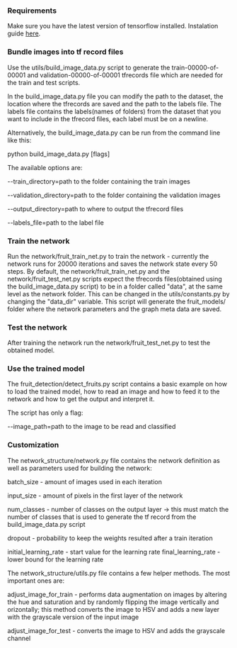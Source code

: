 ### Requirements ###

  Make sure you have the latest version of tensorflow installed. Instalation guide [here](https://www.tensorflow.org/install/).

### Bundle images into tf record files ###

Use the utils/build_image_data.py script to generate the train-00000-of-00001 and validation-00000-of-00001 tfrecords file 
which are needed for the train and test scripts. 

In the build_image_data.py file you can modify the path to the dataset, the location where the tfrecords are saved and 
the path to the labels file. The labels file contains the labels(names of folders) from the dataset that you want to include in the tfrecord files, each label must be on a newline.

Alternatively, the build_image_data.py can be run from the command line like this:

python build_image_data.py \[flags\]

The available options are:

--train_directory=path to the folder containing the train images 

--validation_directory=path to the folder containing the validation images 

--output_directory=path to where to output the tfrecord files 

--labels_file=path to the label file

### Train the network ###

Run the network/fruit_train_net.py to train the network - currently the network runs for 20000 iterations and saves the 
network state every 50 steps. 
By default, the network/fruit_train_net.py and the network/fruit_test_net.py scripts expect the tfrecords files(obtained using the build_image_data.py script) to be in a folder called "data", at the same level as the network folder. This can be changed in the utils/constants.py by changing the "data_dir" variable.
This script will generate the fruit_models/ folder where the network parameters and the graph meta data 
are saved.

### Test the network ###

After training the network run the network/fruit_test_net.py to test the obtained model.

### Use the trained model ###

The fruit_detection/detect_fruits.py script contains a basic example on how to load the trained model, how to read an image and how to feed it to the network and how to get the output and interpret it.

The script has only a flag:

--image_path=path to the image to be read and classified

### Customization ###

The network_structure/network.py file contains the network definition as well as parameters used for building the network: 

batch_size - amount of images used in each iteration

input_size - amount of pixels in the first layer of the network

num_classes - number of classes on the output layer -> this must match the number of 
classes that is used to generate the tf record from the build_image_data.py script

dropout - probability to keep the weights resulted after a train iteration

initial_learning_rate - start value for the learning rate
final_learning_rate - lower bound for the learning rate

The network_structure/utils.py file contains a few helper methods. The most important ones are:

adjust_image_for_train - performs data augmentation on images by altering the hue 
and saturation and by randomly flipping the image vertically and orizontally; 
this method converts the image to HSV and adds a new layer with the grayscale version of the input image

adjust_image_for_test - converts the image to HSV and adds the grayscale channel
